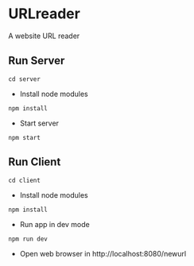 # URLreader
A website URL reader

## Run Server

```
cd server
```
* Install node modules
```
npm install
```
* Start server
```
npm start
```

## Run Client

```
cd client
```
* Install node modules
```
npm install
```
* Run app in dev mode
```
npm run dev
```
* Open web browser in http://localhost:8080/newurl
